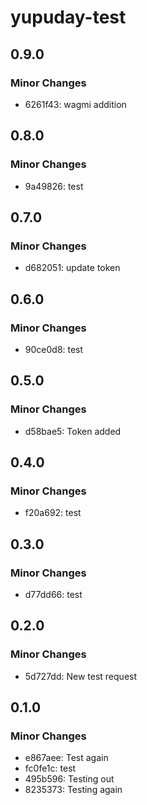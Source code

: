 # yupuday-test

## 0.9.0

### Minor Changes

- 6261f43: wagmi addition

## 0.8.0

### Minor Changes

- 9a49826: test

## 0.7.0

### Minor Changes

- d682051: update token

## 0.6.0

### Minor Changes

- 90ce0d8: test

## 0.5.0

### Minor Changes

- d58bae5: Token added

## 0.4.0

### Minor Changes

- f20a692: test

## 0.3.0

### Minor Changes

- d77dd66: test

## 0.2.0

### Minor Changes

- 5d727dd: New test request

## 0.1.0

### Minor Changes

- e867aee: Test again
- fc0fe1c: test
- 495b596: Testing out
- 8235373: Testing again

